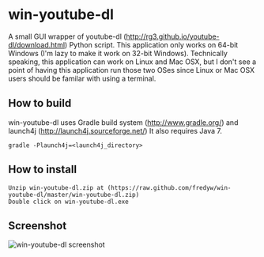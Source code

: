 win-youtube-dl
==============

A small GUI wrapper of youtube-dl (http://rg3.github.io/youtube-dl/download.html) Python script.
This application only works on 64-bit Windows (I'm lazy to make it work on 32-bit Windows).
Technically speaking, this application can work on Linux and Mac OSX, but I don't see a point of
having this application run those two OSes since Linux or Mac OSX users should be familar
with using a terminal.

How to build
------------
win-youtube-dl uses Gradle build system (http://www.gradle.org/) and launch4j (http://launch4j.sourceforge.net/)
It also requires Java 7.

    gradle -Plaunch4j=<launch4j_directory>

How to install
--------------
    Unzip win-youtube-dl.zip at (https://raw.github.com/fredyw/win-youtube-dl/master/win-youtube-dl.zip)
    Double click on win-youtube-dl.exe

Screenshot
----------
![win-youtube-dl screenshot](https://raw.github.com/fredyw/win-youtube-dl/master/win-youtube-dl.png)    
